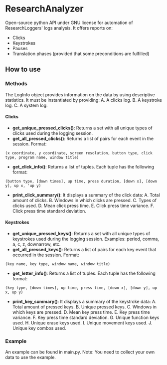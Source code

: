# ResearchAnalyzer
Open-source python API under GNU license for automation of ResearchLoggers' logs analysis. It offers reports on:

- Clicks
- Keystrokes
- Pauses
- Translation phases (provided that some preconditions are fulfilled)

## How to use

### Methods
The LogInfo object provides information on the data by using descriptive statistics. It must be instantiated by providing:
A. A clicks log.
B. A keystroke log.
C. A system log.

#### Clicks
- **get_unique_pressed_clicks()**: Returns a set with all unique types of clicks used during the logging session.
- **get_all_pressed_clicks()**: Returns a list of pairs for each event in the session. Format:
````
(x coordinate, y coordinate, screen resolution, button type, click type, program name, window title)
````
- **get_click_info()**: Returns a list of tuples. Each tuple has the following format:
````
(button type, [down times], up time, press duration, [down x], [down y], up x, 'up y)
````
- **print_click_summary()**: It displays a summary of the click data:
A. Total amount of clicks.
B. Windows in which clicks are pressed.
C. Types of clicks used.
D. Mean click press time.
E. Click press time variance.
F. Click press time standard deviation.


#### Keystrokes
- **get_unique_pressed_keys()**: Returns a set with all unique types of keystrokes used during the logging session. Examples: period, comma, a, c, z, downarrow, etc.
- **get_all_pressed_keys()**: Returns a list of pairs for each key event that occurred in the session. Format:
````
(key name, key type, window name, window title)
````
- **get_letter_info()**: Returns a list of tuples. Each tuple has the following format:
````
(key type, [down times], up time, press time, [down x], [down y], up x, up y)
````
-  **print_key_summary()**: It displays a summary of the keystroke data:
A. Total amount of pressed keys.
B. Unique pressed keys.
C. Windows in which keys are pressed.
D. Mean key press time.
E. Key press time variance.
F. Key press time standard deviation.
G. Unique function keys used.
H. Unique erase keys used.
I. Unique movement keys used.
J. Unique key combos used.

### Example
An example can be found in main.py. Note: You need to collect your own data to use the example.